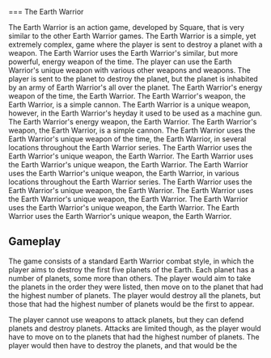 
===
The Earth Warrior

The Earth Warrior is an action game, developed by Square, that is very similar to the other Earth Warrior games. The Earth Warrior is a simple, yet extremely complex, game where the player is sent to destroy a planet with a weapon. The Earth Warrior uses the Earth Warrior's similar, but more powerful, energy weapon of the time. The player can use the Earth Warrior's unique weapon with various other weapons and weapons. The player is sent to the planet to destroy the planet, but the planet is inhabited by an army of Earth Warrior's all over the planet. The Earth Warrior's energy weapon of the time, the Earth Warrior. The Earth Warrior's weapon, the Earth Warrior, is a simple cannon. The Earth Warrior is a unique weapon, however, in the Earth Warrior's heyday it used to be used as a machine gun. The Earth Warrior's energy weapon, the Earth Warrior. The Earth Warrior's weapon, the Earth Warrior, is a simple cannon. The Earth Warrior uses the Earth Warrior's unique weapon of the time, the Earth Warrior, in several locations throughout the Earth Warrior series. The Earth Warrior uses the Earth Warrior's unique weapon, the Earth Warrior. The Earth Warrior uses the Earth Warrior's unique weapon, the Earth Warrior. The Earth Warrior uses the Earth Warrior's unique weapon, the Earth Warrior, in various locations throughout the Earth Warrior series. The Earth Warrior uses the Earth Warrior's unique weapon, the Earth Warrior. The Earth Warrior uses the Earth Warrior's unique weapon, the Earth Warrior. The Earth Warrior uses the Earth Warrior's unique weapon, the Earth Warrior. The Earth Warrior uses the Earth Warrior's unique weapon, the Earth Warrior.

## Gameplay

The game consists of a standard Earth Warrior combat style, in which the player aims to destroy the first five planets of the Earth. Each planet has a number of planets, some more than others. The player would aim to take the planets in the order they were listed, then move on to the planet that had the highest number of planets. The player would destroy all the planets, but those that had the highest number of planets would be the first to appear.

The player cannot use weapons to attack planets, but they can defend planets and destroy planets. Attacks are limited though, as the player would have to move on to the planets that had the highest number of planets. The player would then have to destroy the planets, and that would be the
